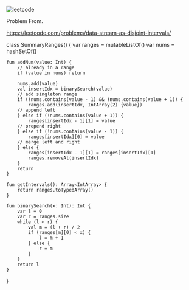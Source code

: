 ![leetcode](https://user-images.githubusercontent.com/77060863/215248899-cccaf207-f4e1-4978-bc1a-fa840238ab4c.PNG)

Problem From.

https://leetcode.com/problems/data-stream-as-disjoint-intervals/

class SummaryRanges() {
    var ranges = mutableListOf<IntArray>()
    var nums = hashSetOf<Int>()

    fun addNum(value: Int) {
        // already in a range
        if (value in nums) return

        nums.add(value)
        val insertIdx = binarySearch(value)
        // add singleton range
        if (!nums.contains(value - 1) && !nums.contains(value + 1)) {
            ranges.add(insertIdx, IntArray(2) {value})
        // append left
        } else if (!nums.contains(value + 1)) {
            ranges[insertIdx - 1][1] = value
        // prepend right
        } else if (!nums.contains(value - 1)) {
            ranges[insertIdx][0] = value
        // merge left and right
        } else {
            ranges[insertIdx - 1][1] = ranges[insertIdx][1]
            ranges.removeAt(insertIdx)
        }
        return
    }

    fun getIntervals(): Array<IntArray> {
        return ranges.toTypedArray()
    }

    fun binarySearch(x: Int): Int {
        var l = 0
        var r = ranges.size
        while (l < r) {
            val m = (l + r) / 2
            if (ranges[m][0] < x) {
                l = m + 1
            } else {
                r = m
            }
        }
        return l
    }

}

